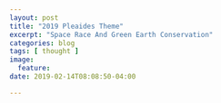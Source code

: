 ```yaml
---
layout: post
title: "2019 Pleaides Theme"
excerpt: "Space Race And Green Earth Conservation"
categories: blog
tags: [ thought ]
image:
  feature:
date: 2019-02-14T08:08:50-04:00

---
```

